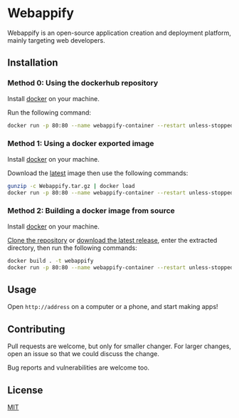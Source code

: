 # Webappify

Webappify is an open-source application creation and deployment platform, mainly targeting web developers.

## Installation
### Method 0: Using the dockerhub repository
Install [docker](https://www.docker.com/) on your machine.

Run the following command:
```bash
docker run -p 80:80 --name webappify-container --restart unless-stopped -d nadavtasher/webappify:latest
```
### Method 1: Using a docker exported image
Install [docker](https://www.docker.com/) on your machine.

Download the [latest](https://github.com/NadavTasher/Webappify/releases/latest) image then use the following commands:
```bash
gunzip -c Webappify.tar.gz | docker load
docker run -p 80:80 --name webappify-container --restart unless-stopped -d webappify
```
### Method 2: Building a docker image from source
Install [docker](https://www.docker.com/) on your machine.

[Clone the repository](https://github.com/NadavTasher/Webappify/archive/master.zip) or [download the latest release](https://github.com/NadavTasher/Webappify/releases/latest), enter the extracted directory, then run the following commands:
```bash
docker build . -t webappify
docker run -p 80:80 --name webappify-container --restart unless-stopped -d webappify
```

## Usage
Open `http://address` on a computer or a phone, and start making apps!

## Contributing
Pull requests are welcome, but only for smaller changer.
For larger changes, open an issue so that we could discuss the change.

Bug reports and vulnerabilities are welcome too. 
## License
[MIT](https://choosealicense.com/licenses/mit/)